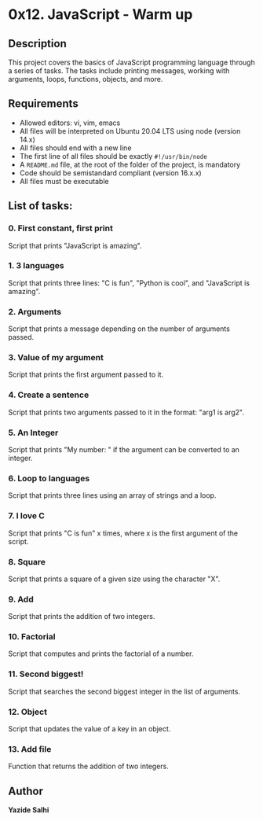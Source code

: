 # 0x12. JavaScript - Warm up

## Description
This project covers the basics of JavaScript programming language through a series of tasks. The tasks include printing messages, working with arguments, loops, functions, objects, and more.

## Requirements
- Allowed editors: vi, vim, emacs
- All files will be interpreted on Ubuntu 20.04 LTS using node (version 14.x)
- All files should end with a new line
- The first line of all files should be exactly `#!/usr/bin/node`
- A `README.md` file, at the root of the folder of the project, is mandatory
- Code should be semistandard compliant (version 16.x.x)
- All files must be executable

## List of tasks:

### 0. First constant, first print
Script that prints "JavaScript is amazing".

### 1. 3 languages
Script that prints three lines: "C is fun", "Python is cool", and "JavaScript is amazing".

### 2. Arguments
Script that prints a message depending on the number of arguments passed.

### 3. Value of my argument
Script that prints the first argument passed to it.

### 4. Create a sentence
Script that prints two arguments passed to it in the format: "arg1 is arg2".

### 5. An Integer
Script that prints "My number: <first argument converted to integer>" if the argument can be converted to an integer.

### 6. Loop to languages
Script that prints three lines using an array of strings and a loop.

### 7. I love C
Script that prints "C is fun" x times, where x is the first argument of the script.

### 8. Square
Script that prints a square of a given size using the character "X".

### 9. Add
Script that prints the addition of two integers.

### 10. Factorial
Script that computes and prints the factorial of a number.

### 11. Second biggest!
Script that searches the second biggest integer in the list of arguments.

### 12. Object
Script that updates the value of a key in an object.

### 13. Add file
Function that returns the addition of two integers.

## Author
**Yazide Salhi**
